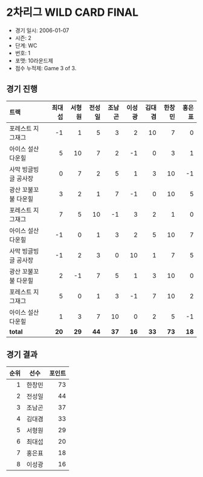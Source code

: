 # 2차리그 WILD CARD FINAL

- 경기 일시: 2006-01-07
- 시즌: 2
- 단계: WC
- 번호: 1
- 포맷: 10라운드제
- 점수 누적제: Game 3 of 3.





## 경기 진행

| 트랙 | 최대섭 | 서형원 | 전성일 | 조남곤 | 이성광 | 김대겸 | 한창민 | 홍은표 |
|:---|---:|---:|---:|---:|---:|---:|---:|---:|
| 포레스트 지그재그 | -1 | 1 | 5 | 3 | 2 | 10 | 7 | 0 |
| 아이스 설산 다운힐 | 5 | 10 | 7 | 2 | -1 | 0 | 3 | 1 |
| 사막 빙글빙글 공사장 | 0 | 7 | 2 | 5 | 1 | 3 | 10 | -1 |
| 광산 꼬불꼬불 다운힐 | 3 | 2 | 1 | 7 | -1 | 0 | 10 | 5 |
| 포레스트 지그재그 | 7 | 5 | 10 | -1 | 3 | 2 | 1 | 0 |
| 아이스 설산 다운힐 | -1 | 0 | 1 | 3 | 2 | 5 | 10 | 7 |
| 사막 빙글빙글 공사장 | -1 | 2 | 3 | 0 | 10 | 1 | 7 | 5 |
| 광산 꼬불꼬불 다운힐 | 2 | -1 | 7 | 5 | 1 | 3 | 10 | 0 |
| 포레스트 지그재그 | 5 | 0 | 1 | 3 | -1 | 7 | 10 | 2 |
| 아이스 설산 다운힐 | 1 | 3 | 7 | 10 | 0 | 2 | 5 | -1 |
| __total__ | __20__ | __29__ | __44__ | __37__ | __16__ | __33__ | __73__ | __18__ |




## 경기 결과

| 순위 | 선수 | 포인트 |
|---:|:---:|---:|
| 1 | 한창민 | 73 |
| 2 | 전성일 | 44 |
| 3 | 조남곤 | 37 |
| 4 | 김대겸 | 33 |
| 5 | 서형원 | 29 |
| 6 | 최대섭 | 20 |
| 7 | 홍은표 | 18 |
| 8 | 이성광 | 16 |

